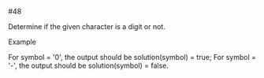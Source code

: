 #48

Determine if the given character is a digit or not.

Example

For symbol = '0', the output should be
solution(symbol) = true;
For symbol = '-', the output should be
solution(symbol) = false.